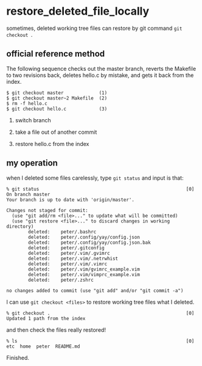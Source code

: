# restore_deleted_file_locally

sometimes, deleted working tree files can restore by git command `git checkout `.

## official reference method

The following sequence checks out the master branch, reverts the Makefile to two revisions back, deletes hello.c by mistake, and gets it back from the index.

```
$ git checkout master             (1)
$ git checkout master~2 Makefile  (2)
$ rm -f hello.c
$ git checkout hello.c            (3)
```

1. switch branch

2. take a file out of another commit

3. restore hello.c from the index

## my operation

when I deleted some files carelessly, type `git status` and input is that:

```
% git status                                                      [0] 
On branch master
Your branch is up to date with 'origin/master'.

Changes not staged for commit:
  (use "git add/rm <file>..." to update what will be committed)
  (use "git restore <file>..." to discard changes in working directory)
        deleted:    peter/.bashrc
        deleted:    peter/.config/yay/config.json
        deleted:    peter/.config/yay/config.json.bak
        deleted:    peter/.gitconfig
        deleted:    peter/.vim/.gvimrc
        deleted:    peter/.vim/.netrwhist
        deleted:    peter/.vim/.vimrc
        deleted:    peter/.vim/gvimrc_example.vim
        deleted:    peter/.vim/vimprc_example.vim
        deleted:    peter/.zshrc

no changes added to commit (use "git add" and/or "git commit -a")
```

I can use `git checkout <files>` to restore working tree files what I deleted.
```
% git checkout .                                                  [0] 
Updated 1 path from the index
```

and then check the files really restored!
```
% ls                                                              [0] 
etc  home  peter  README.md
```

Finished.
